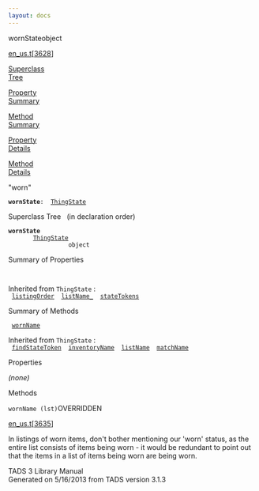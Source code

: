 ```yaml
---
layout: docs
---
```

<span class="title">wornState</span><span class="type">object</span>

[en_us.t](../file/en_us.t.html)\[[3628](../source/en_us.t.html#3628)\]

[Superclass  
Tree](#_SuperClassTree_)

[Property  
Summary](#_PropSummary_)

[Method  
Summary](#_MethodSummary_)

[Property  
Details](#_Properties_)

[Method  
Details](#_Methods_)

<div class="fdesc">

"worn"

**`wornState`**` :   `[`ThingState`](../object/ThingState.html)

</div>

<span id="_SuperClassTree_"></span>

<div class="mjhd">

<span class="hdln">Superclass Tree</span>   (in declaration order)

</div>

**`wornState`**  
`         `[`ThingState`](../object/ThingState.html)  
`                 object`  
<span id="_PropSummary_"></span>

<div class="mjhd">

<span class="hdln">Summary of Properties</span>  

</div>

` `

Inherited from `ThingState` :  
` `[`listingOrder`](../object/ThingState.html#listingOrder)`  `[`listName_`](../object/ThingState.html#listName_)`  `[`stateTokens`](../object/ThingState.html#stateTokens)`  `

<span id="_MethodSummary_"></span>

<div class="mjhd">

<span class="hdln">Summary of Methods</span>  

</div>

` `[`wornName`](#wornName)`  `

Inherited from `ThingState` :  
` `[`findStateToken`](../object/ThingState.html#findStateToken)`  `[`inventoryName`](../object/ThingState.html#inventoryName)`  `[`listName`](../object/ThingState.html#listName)`  `[`matchName`](../object/ThingState.html#matchName)`  `

<span id="_Properties_"></span>

<div class="mjhd">

<span class="hdln">Properties</span>  

</div>

*(none)* <span id="_Methods_"></span>

<div class="mjhd">

<span class="hdln">Methods</span>  

</div>

<span id="wornName"></span>

`wornName (lst)`<span class="rem">OVERRIDDEN</span>

[en_us.t](../file/en_us.t.html)\[[3635](../source/en_us.t.html#3635)\]

<div class="desc">

In listings of worn items, don't bother mentioning our 'worn' status, as
the entire list consists of items being worn - it would be redundant to
point out that the items in a list of items being worn are being worn.

</div>

<div class="ftr">

TADS 3 Library Manual  
Generated on 5/16/2013 from TADS version 3.1.3

</div>
